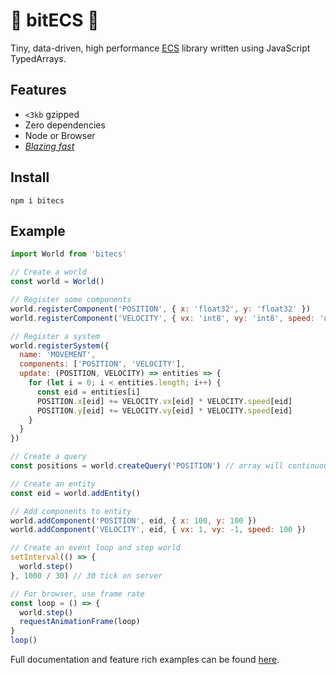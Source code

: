 # 👾 bitECS 👾

Tiny, data-driven, high performance [ECS](https://en.wikipedia.org/wiki/Entity_component_system) library written using JavaScript TypedArrays.

## Features
- `<3kb` gzipped
- Zero dependencies
- Node or Browser
- [_Blazing fast_](https://github.com/noctjs/ecs-benchmark)

## Install
```
npm i bitecs
```

## Example

```js
import World from 'bitecs'

// Create a world
const world = World()

// Register some components
world.registerComponent('POSITION', { x: 'float32', y: 'float32' })
world.registerComponent('VELOCITY', { vx: 'int8', vy: 'int8', speed: 'uint16' })

// Register a system
world.registerSystem({
  name: 'MOVEMENT',
  components: ['POSITION', 'VELOCITY'],
  update: (POSITION, VELOCITY) => entities => {
    for (let i = 0; i < entities.length; i++) {
      const eid = entities[i]
      POSITION.x[eid] += VELOCITY.vx[eid] * VELOCITY.speed[eid]
      POSITION.y[eid] += VELOCITY.vy[eid] * VELOCITY.speed[eid]
    }
  }
})

// Create a query
const positions = world.createQuery('POSITION') // array will continuously update, no need to recreate

// Create an entity
const eid = world.addEntity()

// Add components to entity
world.addComponent('POSITION', eid, { x: 100, y: 100 })
world.addComponent('VELOCITY', eid, { vx: 1, vy: -1, speed: 100 })

// Create an event loop and step world
setInterval(() => {
  world.step()
}, 1000 / 30) // 30 tick on server

// For browser, use frame rate
const loop = () => {
  world.step()
  requestAnimationFrame(loop)
}
loop()
```

Full documentation and feature rich examples can be found [here](DOCS.md).
